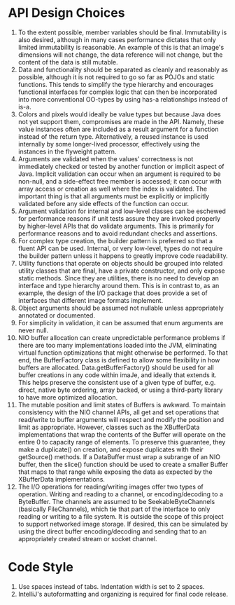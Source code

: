API Design Choices
==================

1. To the extent possible, member variables should be final. Immutability is also desired, although
in many cases performance dictates that only limited immutability is reasonable. An example of this 
is that an image's dimensions will not change, the data reference will not change, but the content
of the data is still mutable.
1. Data and functionality should be separated as cleanly and reasonably as possible, although it is
not required to go so far as POJOs and static functions. This tends to simplify the type hierarchy
and encourages functional interfaces for complex logic that can then be incorporated into more 
conventional OO-types by using has-a relationships instead of is-a.
1. Colors and pixels would ideally be value types but because Java does not yet support them, 
compromises are made in the API. Namely, these value instances often are included as a result
argument for a function instead of the return type. Alternatively, a reused instance is used
internally by some longer-lived processor, effectively using the instances in the flyweight pattern.
1. Arguments are validated when the values' correctness is not immediately checked or tested by 
another function or implicit aspect of Java. Implicit validation can occur when an argument is 
required to be non-null, and a side-effect free member is accessed; it can occur with array access 
or creation as well where the index is validated. The important thing is that all arguments must
be explicitly or implicitly validated before any side effects of the function can occur. 
1. Argument validation for internal and low-level classes can be eschewed for performance reasons if
unit tests assure they are invoked properly by higher-level APIs that do validate arguments. This is
primarily for performance reasons and to avoid redundant checks and assertions.
1. For complex type creation, the builder pattern is preferred so that a fluent API can be used.
Internal, or very low-level, types do not require the builder pattern unless it happens to greatly
improve code readability.
1. Utility functions that operate on objects should be grouped into related utility classes that
are final, have a private constructor, and only expose static methods. Since they are utilities, 
there is no need to develop an interface and type hierarchy around them. This is in contrast to,
as an example, the design of the I/O package that does provide a set of interfaces that different
image formats implement.
1. Object arguments should be assumed not nullable unless appropriately annotated or documented.
1. For simplicity in validation, it can be assumed that enum arguments are never null.
1. NIO buffer allocation can create unpredictable performance problems if there are too many 
implementations loaded into the JVM, eliminating virtual function optimizations that might otherwise
be performed. To that end, the BufferFactory class is defined to allow some flexibility in how 
buffers are allocated. Data.getBufferFactory() should be used for all buffer creations in any code
within imaJe, and ideally that extends it. This helps preserve the consistent use of a given type of
buffer, e.g. direct, native byte ordering, array backed, or using a third-party library to have more 
optimized allocation.
1. The mutable position and limit states of Buffers is awkward. To maintain consistency with the 
NIO channel APIs, all get and set operations that read/write to buffer arguments will respect and
modify the position and limit as appropriate. However, classes such as the XBufferData 
implementations that wrap the contents of the Buffer will operate on the entire 0 to capacity range
of elements. To preserve this guarantee, they make a duplicate() on creation, and expose duplicates
with their getSource() methods. If a DataBuffer must wrap a subrange of an NIO buffer, then the 
slice() function should be used to create a smaller Buffer that maps to that range while exposing 
the data as expected by the XBufferData implementations.
1. The I/O operations for reading/writing images offer two types of operation. Writing and reading
to a channel, or encoding/decoding to a ByteBuffer. The channels are assumed to be 
SeekableByteChannels (basically FileChannels), which tie that part of the interface to only reading
or writing to a file system. It is outside the scope of this project to support networked image 
storage. If desired, this can be simulated by using the direct buffer encoding/decoding and sending 
that to an appropriately created stream or socket channel.

Code Style
==========

1. Use spaces instead of tabs. Indentation width is set to 2 spaces.
1. IntelliJ's autoformatting and organizing is required for final code release.